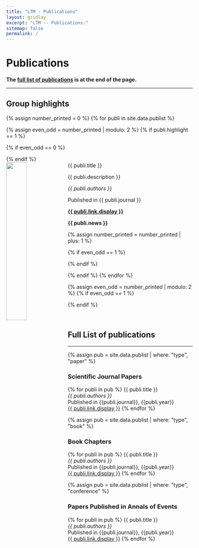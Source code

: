 ```yaml
---
title: "LTM - Publications"
layout: gridlay
excerpt: "LTM -- Publications."
sitemap: false
permalink: /
---
```



# Publications
**The [full list of publications](#full-list-of-publications) is at the end of the page.** 

---

## Group highlights
{% assign number_printed = 0 %}
{% for publi in site.data.publist %}

{% assign even_odd = number_printed | modulo: 2 %}
{% if publi.highlight == 1 %}

{% if even_odd == 0 %}
<div class="row">
{% endif %}

<div class="col-sm-6 clearfix">
 <div class="well">
  <pubtit>{{ publi.title }}</pubtit>
  <img src="{{ site.url }}{{ site.baseurl }}/images/ltm_publication/{{ publi.image }}" class="img-responsive" width="33%" style="float: left" />
  <p>{{ publi.description }}</p>
  <p><em>{{ publi.authors }}</em></p>
  <p> Published in {{ publi.journal }}</p>
  <p><strong><a href="{{ publi.link.url }}">{{ publi.link.display }}</a></strong></p>
  <p class="text-danger"><strong> {{ publi.news }}</strong></p>
 </div>
</div>

{% assign number_printed = number_printed | plus: 1 %}

{% if even_odd == 1 %}
</div>
{% endif %}

{% endif %}
{% endfor %}

{% assign even_odd = number_printed | modulo: 2 %}
{% if even_odd == 1 %}
</div>
{% endif %}

<p> &nbsp; </p>

<!--
## Patents
<em>Milan P Allan, S Gröblacher, RA Norte, M Leeuwenhoek</em><br />Novel atomic force microscopy probes with phononic crystals<br /> PCT/NL20-20/050797 (2020)

<em>Milan P Allan</em><br /> Methods of manufacturing superconductor and phononic elements <br /> <a href="https://patents.google.com/patent/US10439125B2/en?inventor=Milan+ALLAN&oq=inventor:(Milan+ALLAN)">US10439125B2 (2016)</a>

-->
## Full List of publications
---

{% assign pub = site.data.publist | where: "type", "paper" %}
<h3>Scientific Journal Papers</h3>
{% for publi in pub %}
  {{ publi.title }} <br />
  <em>{{ publi.authors }} </em><br />
  Published in {{publi.journal}}, {{publi.year}} <br />
  <a href="{{ publi.link.url }}">{{ publi.link.display }}</a>
{% endfor %}


{% assign pub = site.data.publist | where: "type", "book" %}
<h3>Book Chapters</h3>
{% for publi in pub %}
  {{ publi.title }} <br />
  <em>{{ publi.authors }} </em><br />
  Published in {{publi.journal}}, {{publi.year}} <br />
  <a href="{{ publi.link.url }}">{{ publi.link.display }}</a>
{% endfor %}


{% assign pub = site.data.publist | where: "type", "conference" %}
<h3>Papers Published in Annals of Events</h3>
{% for publi in pub %}
  {{ publi.title }} <br />
  <em>{{ publi.authors }} </em><br />
  Published in {{publi.journal}}, {{publi.year}} <br />
  <a href="{{ publi.link.url }}">{{ publi.link.display }}</a>
{% endfor %}




<!--
{% for publi in site.data.publist %}

  {{ publi.title }} <br />
  <em>{{ publi.authors }} </em><br />
  Published in {{publi.journal}}, {{publi.year}} <br />
  <a href="{{ publi.link.url }}">{{ publi.link.display }}</a>

{% endfor %}
-->

<!--
{% assign pub = site.data.publist | where: "year", "2023" %}
<h4>2023</h4>
{% for publi in pub %}
  {{ publi.title }} <br />
  <em>{{ publi.authors }} </em><br />
  Published in {{publi.journal}}, {{publi.year}} <br />
  <a href="{{ publi.link.url }}">{{ publi.link.display }}</a>
{% endfor %}
-->

<!--
{% for publi in site.data.publist %}
{% if publi.year == "2023" %}
  {{ publi.title }} <br />
  <em>{{ publi.authors }} </em><br />
  Published in {{publi.journal}}, {{publi.year}} <br />
  <a href="{{ publi.link.url }}">{{ publi.link.display }}</a>
{% endif %}
{% endfor %}
-->


